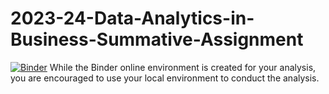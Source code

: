 # 2023-24-Data-Analytics-in-Business-Summative-Assignment
[![Binder](https://mybinder.org/badge_logo.svg)](https://mybinder.org/v2/gh/BristolDataAnalyticsinBusiness/2021-22-Data-Analytics-in-Business-Summative-Assignment/HEAD)
While the Binder online environment is created for your analysis, you are encouraged to use your local environment to conduct the analysis.
